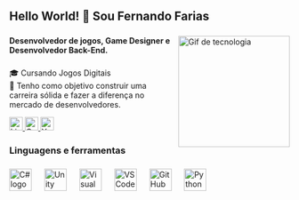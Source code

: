 <h2 align="left">Hello World! 👾 Sou Fernando Farias</h2>



###

<img align="right" height="200" src="https://camo.githubusercontent.com/74313be7cf82d8353f79c37c75f39a4999a96d9451379663b5e60ce65200639d/68747470733a2f2f692e726564642e69742f316431317338323064676d39312e676966" alt="Gif de tecnologia"/>

###

<h4 align="left">Desenvolvedor de jogos, Game Designer e Desenvolvedor Back-End.</h4>

###

<p align="left">🎓 Cursando Jogos Digitais<br>🎯 Tenho como objetivo construir uma carreira sólida e fazer a diferença no mercado de desenvolvedores.</p>

<div align="left">
  <a href="https://www.linkedin.com/in/fernandopfarias/" target="blank">
    <img src="https://img.shields.io/static/v1?message=LinkedIn&logo=linkedin&label=&color=0077B5&logoColor=white&labelColor=&style=flat" height="24" alt=" LinkedIn logo " />
  </a>
  <a href="mailto:fernandopfarias@gmail.com" target="blank">
    <img src="https://img.shields.io/static/v1?message=Gmail&logo=gmail&label=&color=D14836&logoColor=white&labelColor=&style=flat" height="24" alt= " Gmail logo" />
  </a>
  <a href="https://www.youtube.com/c/FernandoPFarias" target="blank">
    <img src="https://img.shields.io/static/v1?message=Youtube&logo=youtube&label=&color=FF0000&logoColor=white&labelColor=&style=flat" height="24" alt=" Youtube logo "/>
  </a>
</div>

###

<h3 align="left">Linguagens e ferramentas</h3>

###

<div align="left">
  <img src="https://skillicons.dev/icons?i=cs" height="40" alt="C# logo" />
  <img width="15" />
  <img src="https://skillicons.dev/icons?i=unity" height="40" alt="Unity logo" />
  <img width="15" />
  <img src="https://skillicons.dev/icons?i=visualstudio" height="40" alt="Visual Studio logo" />
  <img width="15" />
  <img src="https://skillicons.dev/icons?i=vscode" height="40" alt="VS Code logo" />
  <img width="15" />
  <img src="https://skillicons.dev/icons?i=github" height="40" alt="GitHub logo" />
  <img width="15" />
  <img src="https://skillicons.dev/icons?i=py" height="40" alt="Python logo" />
</div>

###


